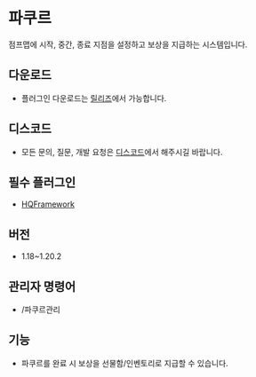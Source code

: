 # 파쿠르
점프맵에 시작, 중간, 종료 지점을 설정하고 보상을 지급하는 시스템입니다.

## 다운로드
* 플러그인 다운로드는 [릴리즈](https://github.com/HQService/HQParkour/releases)에서 가능합니다.

## 디스코드
* 모든 문의, 질문, 개발 요청은 [디스코드](https://discord.gg/hqservice)에서 해주시길 바랍니다.

## 필수 플러그인
*  [HQFramework](https://github.com/HQService/HQFramework)

## 버전
* 1.18~1.20.2

## 관리자 명령어
* /파쿠르관리

## 기능
* 파쿠르를 완료 시 보상을 선물함/인벤토리로 지급할 수 있습니다.
